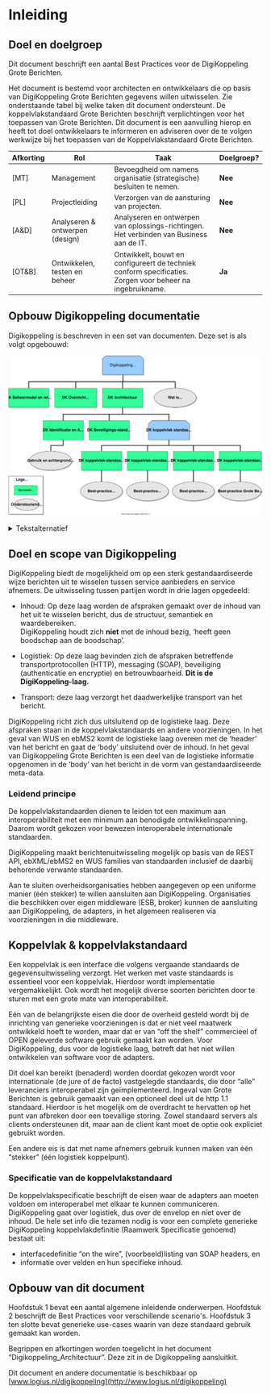# Inleiding
## Doel en doelgroep

Dit document beschrijft een aantal Best Practices voor de DigiKoppeling Grote Berichten.

Het document is bestemd voor architecten en ontwikkelaars die op basis van DigiKoppeling Grote Berichten gegevens willen uitwisselen. Zie onderstaande tabel bij welke taken dit document ondersteunt. De koppelvlakstandaard Grote Berichten beschrijft verplichtingen voor het toepassen van Grote Berichten. Dit document is een aanvulling hierop en heeft tot doel ontwikkelaars te informeren en adviseren over de te volgen werkwijze bij het toepassen van de Koppelvlakstandaard Grote Berichten.

| Afkorting | Rol                             | Taak                                                                                                       | Doelgroep? |
| --- |---------------------------------| --- |------------|
| [MT]      | Management                      | Bevoegdheid om namens organisatie (strategische) besluiten te nemen.                                       | **Nee**    |
| [PL]      | Projectleiding                  | Verzorgen van de aansturing van projecten.                                                                 | **Nee**    |
| [A&D]     | Analyseren & ontwerpen (design) | Analyseren en ontwerpen van oplossings-richtingen. Het verbinden van Business aan de IT.                   | **Nee**    |
| [OT&B]    | Ontwikkelen, testen en beheer   | Ontwikkelt, bouwt en configureert de techniek conform specificaties. Zorgen voor beheer na ingebruikname.  | **Ja**     |

## Opbouw Digikoppeling documentatie

Digikoppeling is beschreven in een set van documenten. Deze set is als volgt opgebouwd:

![Overzicht van de onderdelen van de Digikoppeling Standaard, de standaard is onderverdeeld in normatieve en ondersteunende onderdelen](media/DK_Specificatie_structuur.svg "Opbouw documentatie Digikoppeling")


<details>
    <summary> Tekstalternatief </summary>
<ul>
	<li>Digikoppeling Standaard
		<ul>
			<li> <a href="https://publicatie.centrumvoorstandaarden.nl/dk/beheer/">DK Beheermodel en releasebeleid</a>* </li>
			<li> <a href="https://publicatie.centrumvoorstandaarden.nl/dk/actueel/">DK Overzicht Actuele Documentatie en Compliance</a>* </li>
			<li> <a href="https://publicatie.centrumvoorstandaarden.nl/dk/architectuur">DK Architectuur</a>*
				<ul>
					<li> <a href="https://publicatie.centrumvoorstandaarden.nl/dk/idauth/">DK Identificatie en Authenticatie</a>*
						<ul>
							<li><i> <a href="https://publicatie.centrumvoorstandaarden.nl/dk/gbachtcert/">Digikoppeling Gebruik en Achtergronden Certificaten</a></i>† </li>
						</ul>
					</li>
					<li> <a href="https://publicatie.centrumvoorstandaarden.nl/dk/beveilig/">DK Beveiligingsstandaarden en voorschriften</a>* </li>
					<li>Koppelvlakstandaarden
						<ul>
							<li> <a href="https://publicatie.centrumvoorstandaarden.nl/dk/restapi/">DK Koppelvlakstandaard REST-API</a>*
								<ul>
									<li><i>Best-practice REST-API</i>† </li>
								</ul>
							</li>
							<li> <a href="https://publicatie.centrumvoorstandaarden.nl/dk/wus/">DK Koppelvlakstandaard WUS</a>*
								<ul>
									<li><i><a href="https://publicatie.centrumvoorstandaarden.nl/dk/bpwus">Best-practice WUS</a></i>† </li>
								</ul>
							</li>
							<li> <a href="https://publicatie.centrumvoorstandaarden.nl/dk/ebms/">DK Koppelvlakstandaard ebMS2</a>*
								<ul>
									<li> <i><a href="https://publicatie.centrumvoorstandaarden.nl/dk/bpebms">Best-practice ebMS2</a></i>† </li>
								</ul>
							</li>
							<li> <a href="https://publicatie.centrumvoorstandaarden.nl/dk/gb/">DK Koppelvlakstandaard Grote Berichten</a>*
								<ul>
									<li> <i><a href="https://publicatie.centrumvoorstandaarden.nl/dk/bpgb">Best-practice Grote Berichten</a></i>†</li>
								</ul>
							</li>
						</ul>
					</li>
				</ul>
			</li>
			<li>
    <i><a href="https://publicatie.centrumvoorstandaarden.nl/dk/watisdk/">Wat is Digikoppeling</a></i>†
  </li>
		</ul>
	</li>
</ul>
<p>* Normatief document</p>
<p>† Ondersteunend document</p>
</details>


## Doel en scope van Digikoppeling

DigiKoppeling biedt de mogelijkheid om op een sterk gestandaardiseerde wijze berichten uit te wisselen tussen service aanbieders en service afnemers. De uitwisseling tussen partijen wordt in drie lagen opgedeeld:

- Inhoud: Op deze laag worden de afspraken gemaakt over de inhoud van het uit te wisselen bericht, dus de structuur, semantiek en waardebereiken.  
    DigiKoppeling houdt zich **niet** met de inhoud bezig, ‘heeft geen boodschap aan de boodschap’.

- Logistiek: Op deze laag bevinden zich de afspraken betreffende transportprotocollen (HTTP), messaging (SOAP), beveiliging (authenticatie en encryptie) en betrouwbaarheid. **Dit is de DigiKoppeling-laag.**

- Transport: deze laag verzorgt het daadwerkelijke transport van het bericht.

DigiKoppeling richt zich dus uitsluitend op de logistieke laag. Deze afspraken staan in de koppelvlakstandaards en andere voorzieningen. In het geval van WUS en ebMS2 komt de logistieke laag overeen met de ‘header’ van het bericht en gaat de ‘body’ uitsluitend over de inhoud. In het geval van Digikoppeling Grote Berichten is een deel van de logistieke informatie opgenomen in de ‘body’ van het bericht in de vorm van gestandaardiseerde meta-data.

### Leidend principe

De koppelvlakstandaarden dienen te leiden tot een maximum aan interoperabiliteit met een minimum aan benodigde ontwikkelinspanning. Daarom wordt gekozen voor bewezen interoperabele internationale standaarden.

DigiKoppeling maakt berichtenuitwisseling mogelijk op basis van de REST API, ebXML/ebMS2 en WUS families van standaarden inclusief de daarbij behorende verwante standaarden.

Aan te sluiten overheidsorganisaties hebben aangegeven op een uniforme manier (één stekker) te willen aansluiten aan DigiKoppeling. Organisaties die beschikken over eigen middleware (ESB, broker) kunnen de aansluiting aan DigiKoppeling, de adapters, in het algemeen realiseren via voorzieningen in die middleware.

## Koppelvlak & koppelvlakstandaard

Een koppelvlak is een interface die volgens vergaande standaards de gegevensuitwisseling verzorgt. Het werken met vaste standaards is essentieel voor een koppelvlak. Hierdoor wordt implementatie vergemakkelijkt. Ook wordt het mogelijk diverse soorten berichten door te sturen met een grote mate van interoperabiliteit.

Eén van de belangrijkste eisen die door de overheid gesteld wordt bij de inrichting van generieke voorzieningen is dat er niet veel maatwerk ontwikkeld hoeft te worden, maar dat er van “off the shelf” commercieel of OPEN geleverde software gebruik gemaakt kan worden. Voor DigiKoppeling, dus voor de logistieke laag, betreft dat het niet willen ontwikkelen van software voor de adapters.

Dit doel kan bereikt (benaderd) worden doordat gekozen wordt voor internationale (de jure of de facto) vastgelegde standaards, die door “alle” leveranciers interoperabel zijn geïmplementeerd. Ingeval van Grote Berichten is gebruik gemaakt van een optioneel deel uit de http 1.1 standaard. Hierdoor is het mogelijk om de overdracht te hervatten op het punt van afbreken door een toevallige storing. Zowel standaard servers als clients ondersteunen dit, maar aan de client kant moet de optie ook expliciet gebruikt worden.

Een andere eis is dat met name afnemers gebruik kunnen maken van één “stekker” (één logistiek koppelpunt).

### Specificatie van de koppelvlakstandaard

De koppelvlakspecificatie beschrijft de eisen waar de adapters aan moeten
voldoen om interoperabel met elkaar te kunnen communiceren.
DigiKoppeling gaat over logistiek, dus over de envelop en niet over de
inhoud. De hele set info die tezamen nodig is voor een complete generieke
DigiKoppeling koppelvlakdefinitie (Raamwerk Specificatie genoemd)
bestaat uit:
* interfacedefinitie “on the wire”, (voorbeeld)listing van SOAP headers, en
* informatie over velden en hun specifieke inhoud.

## Opbouw van dit document

Hoofdstuk 1 bevat een aantal algemene inleidende onderwerpen. Hoofdstuk 2 beschrijft de Best Practices voor verschillende scenario's. Hoofdstuk 3 ten slotte bevat generieke use-cases waarin van deze standaard gebruik gemaakt kan worden.

Begrippen en afkortingen worden toegelicht in het document “Digikoppeling_Architectuur”. Deze zit in de Digikoppeling aansluitkit.

Dit document en andere documentatie is beschikbaar op [www.logius.nl/digikoppeling](http://www.logius.nl/digikoppeling)

